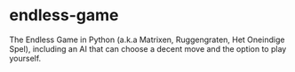 # endless-game
The Endless Game in Python (a.k.a Matrixen, Ruggengraten, Het Oneindige Spel), including an AI that can choose a decent move and the option to play yourself.
